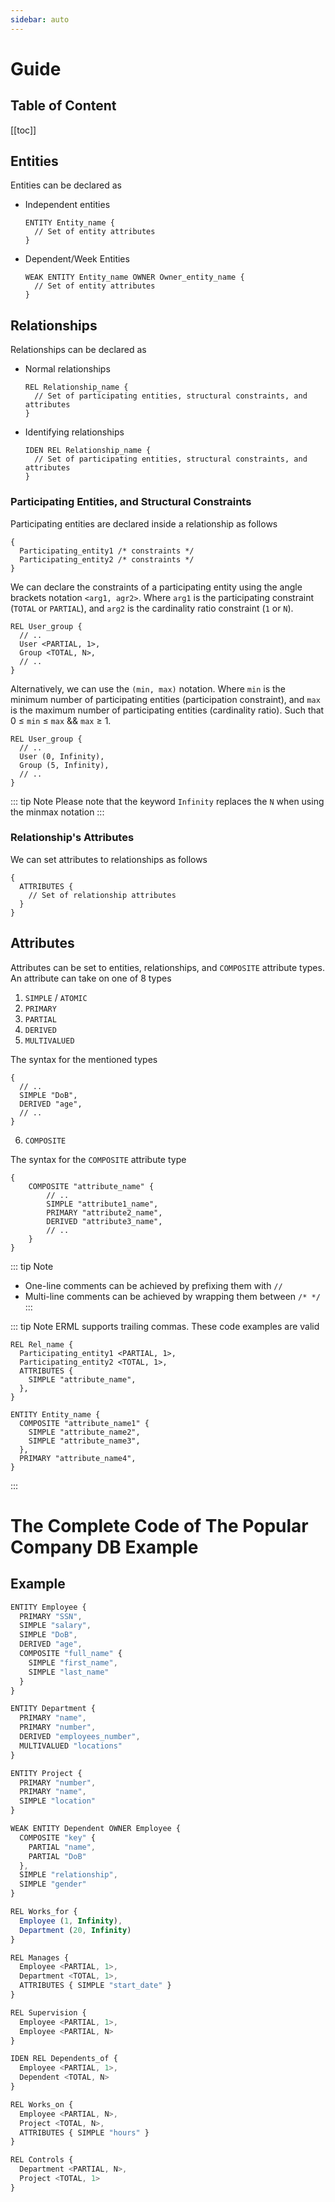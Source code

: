```yaml
---
sidebar: auto
---
```


# Guide

## Table of Content

[[toc]]

## Entities

Entities can be declared as

- Independent entities

    ```ts{1}
    ENTITY Entity_name {
      // Set of entity attributes
    }
    ```

- Dependent/Week Entities

    ```ts{1}
    WEAK ENTITY Entity_name OWNER Owner_entity_name {
      // Set of entity attributes
    }
    ```

## Relationships

Relationships can be declared as

- Normal relationships

    ```ts{1}
    REL Relationship_name {
      // Set of participating entities, structural constraints, and attributes
    }
    ```

- Identifying relationships

    ```ts{1}
    IDEN REL Relationship_name {
      // Set of participating entities, structural constraints, and attributes
    }
    ```

### Participating Entities, and Structural Constraints

Participating entities are declared inside a relationship as follows

```ts{2,3}
{
  Participating_entity1 /* constraints */
  Participating_entity2 /* constraints */
}
```

We can declare the constraints of a participating entity using the angle brackets notation `<arg1, agr2>`. Where `arg1` is the participating constraint (`TOTAL` or `PARTIAL`), and `arg2` is the cardinality ratio constraint (`1` or `N`).

```ts{3,4}
REL User_group {
  // ..
  User <PARTIAL, 1>,
  Group <TOTAL, N>,
  // ..
}
```

Alternatively, we can use the `(min, max)` notation. Where `min` is the minimum number of participating entities (participation constraint), and `max` is the maximum number of participating entities (cardinality ratio). Such that 0 ≤ `min` ≤ `max` && `max` ≥ 1.

```ts{3,4}
REL User_group {
  // ..
  User (0, Infinity),
  Group (5, Infinity),
  // ..
}
```

::: tip Note
Please note that the keyword `Infinity` replaces the `N` when using the minmax notation
:::

### Relationship's Attributes

We can set attributes to relationships as follows

```ts{2}
{
  ATTRIBUTES {
    // Set of relationship attributes
  }
}
```

## Attributes

Attributes can be set to entities, relationships, and `COMPOSITE` attribute types. An attribute can take on one of 8 types

1. `SIMPLE` / `ATOMIC`
2. `PRIMARY`
3. `PARTIAL`
4. `DERIVED`
5. `MULTIVALUED`

The syntax for the mentioned types

```ts{3}
{
  // ..
  SIMPLE "DoB",
  DERIVED "age",
  // ..
}
```

6. `COMPOSITE`

The syntax for the `COMPOSITE` attribute type

```ts{2,4}
{
	COMPOSITE "attribute_name" {
		// ..
		SIMPLE "attribute1_name",
		PRIMARY "attribute2_name",
		DERIVED "attribute3_name",
		// ..
	}
}
```

::: tip Note
* One-line comments can be achieved by prefixing them with ``` // ```
* Multi-line comments can be achieved by wrapping them between ``` /* */ ```
:::

::: tip Note
ERML supports trailing commas. These code examples are valid

```ts{5,6}
REL Rel_name {
  Participating_entity1 <PARTIAL, 1>,
  Participating_entity2 <TOTAL, 1>,
  ATTRIBUTES {
    SIMPLE "attribute_name",
  },
}
```

```ts{4,6}
ENTITY Entity_name {
  COMPOSITE "attribute_name1" {
    SIMPLE "attribute_name2",
    SIMPLE "attribute_name3",
  },
  PRIMARY "attribute_name4",
}
```
:::

# The Complete Code of The Popular Company DB Example

## Example

```ts
ENTITY Employee {
  PRIMARY "SSN",
  SIMPLE "salary",
  SIMPLE "DoB",
  DERIVED "age",
  COMPOSITE "full_name" {
    SIMPLE "first_name",
    SIMPLE "last_name"
  }
}

ENTITY Department {
  PRIMARY "name",
  PRIMARY "number",
  DERIVED "employees_number",
  MULTIVALUED "locations"
}

ENTITY Project {
  PRIMARY "number",
  PRIMARY "name",
  SIMPLE "location"
}

WEAK ENTITY Dependent OWNER Employee {
  COMPOSITE "key" {
    PARTIAL "name",
    PARTIAL "DoB"
  },
  SIMPLE "relationship",
  SIMPLE "gender"
}

REL Works_for {
  Employee (1, Infinity),
  Department (20, Infinity)
}

REL Manages {
  Employee <PARTIAL, 1>,
  Department <TOTAL, 1>,
  ATTRIBUTES { SIMPLE "start_date" }
}

REL Supervision {
  Employee <PARTIAL, 1>,
  Employee <PARTIAL, N>
}

IDEN REL Dependents_of {
  Employee <PARTIAL, 1>,
  Dependent <TOTAL, N>
}

REL Works_on {
  Employee <PARTIAL, N>,
  Project <TOTAL, N>,
  ATTRIBUTES { SIMPLE "hours" }
}

REL Controls {
  Department <PARTIAL, N>,
  Project <TOTAL, 1>
}
```
